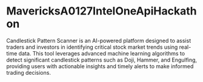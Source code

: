 # MavericksA0127IntelOneApiHackathon
 Candlestick Pattern Scanner is an AI-powered platform designed to assist traders and investors in identifying critical stock market trends using real-time data. This tool leverages advanced machine learning algorithms to detect significant candlestick patterns such as Doji, Hammer, and Engulfing, providing users with actionable insights and timely alerts to make informed trading decisions.
